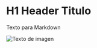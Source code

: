 # H1 Header Titulo

Texto para Markdown

![Texto de imagen](https://octodex.github.com/images/yaktocat.png)


